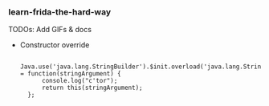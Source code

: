 ### learn-frida-the-hard-way

TODOs: Add GIFs & docs


* Constructor override

        Java.use('java.lang.StringBuilder').$init.overload('java.lang.String').implementation = function(stringArgument) {
            console.log("c'tor");
            return this(stringArgument);
        };

